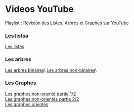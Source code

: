 # Videos YouTube
[Playlist : Révision des Listes, Arbres et Graphes sur YouTube](https://www.youtube.com/playlist?list=PLMtXPbuL6IAz7XOam3qLBT7moBgV7gNKF)

### Les listsa
[Les listes](https://youtu.be/nWk-wUSUmQ4)
### Les arbres
[Les arbres binaires](https://youtu.be/ckI_CruhHc4)\ 
[Les arbres non-binaires](https://youtu.be/bUYz_h78Nb8)\
### Les Graphes
[Les graphes non-orienté partie 1/2](https://youtu.be/rUZLhZn9PfM)\
[Les graphes non-orientés partie 2/2](https://youtu.be/ieVIvPVFlMg)\
[Les graphes orientés](https://youtu.be/Vdfaad4bUE4)

